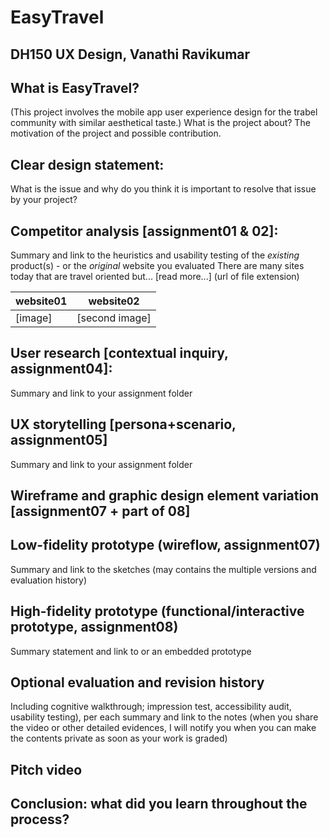 # EasyTravel 
## DH150 UX Design, Vanathi Ravikumar

## What is EasyTravel? 
(This project involves the mobile app user experience design for the trabel community with similar aesthetical taste.) What is the project about? The motivation of the project and possible contribution.

## Clear design statement: 
What is the issue and why do you think it is important to resolve that issue by your project? 

## Competitor analysis [assignment01 & 02]:
Summary and link to the heuristics and usability testing of the *existing* product(s) - or the *original* website you evaluated
There are many sites today that are travel oriented but... [read more...] (url of file extension)

website01 | website02
----------|----------
[image] | [second image]

## User research [contextual inquiry, assignment04]:
Summary and link to your assignment folder

## UX storytelling [persona+scenario, assignment05]
Summary and link to your assignment folder

## Wireframe and graphic design element variation [assignment07 + part of 08]

## Low-fidelity prototype (wireflow, assignment07)
Summary and link to the sketches (may contains the multiple versions and evaluation history)

## High-fidelity prototype (functional/interactive prototype, assignment08)
Summary statement and link to or an embedded prototype

## Optional evaluation and revision history 
Including cognitive walkthrough; impression test, accessibility audit, usability testing), per each summary and link to the notes (when you share the video or other detailed evidences, I will notify you when you can make the contents private as soon as your work is graded)

## Pitch video 

## Conclusion: what did you learn throughout the process?
